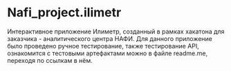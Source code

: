 # Nafi_project.ilimetr
Интерактивное приложение Илиметр, созданный в рамках хакатона для заказчика - аналитического центра НАФИ. Для данного приложение было проведено ручное тестирование, также тестирование API, ознакомится с тестовыми артефактами можно в файле readme.me, переходя по ссылкам в нём.
